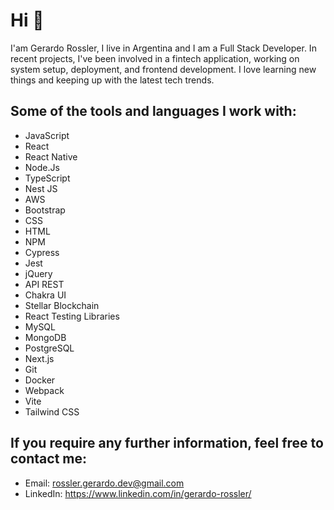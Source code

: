 # Hi 👋

I'am Gerardo Rossler, I live in Argentina and I am a Full Stack Developer. In recent projects, I've been involved in a fintech application, working on system setup, deployment, and frontend development. I love learning new things and keeping up with the latest tech trends.

## Some of the tools and languages I work with:

- JavaScript
- React
- React Native
- Node.Js
- TypeScript
- Nest JS
- AWS
- Bootstrap
- CSS
- HTML
- NPM
- Cypress
- Jest
- jQuery
- API REST
- Chakra UI
- Stellar Blockchain
- React Testing Libraries
- MySQL
- MongoDB
- PostgreSQL
- Next.js
- Git
- Docker
- Webpack
- Vite
- Tailwind CSS

## If you require any further information, feel free to contact me:

- Email: rossler.gerardo.dev@gmail.com
- LinkedIn: https://www.linkedin.com/in/gerardo-rossler/
